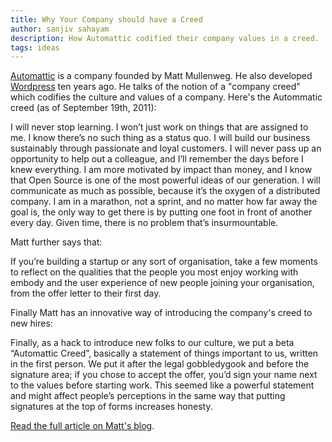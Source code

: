```yaml
---
title: Why Your Company should have a Creed
author: sanjiv sahayam
description: How Automattic codified their company values in a creed.
tags: ideas
---
```


[Automattic](http://automattic.com) is a company founded by Matt Mullenweg. He also developed [Wordpress](https://en-au.wordpress.org) ten years ago. He talks of the notion of a "company creed" which codifies the culture and values of a company. Here's the Autommatic creed (as of September 19th, 2011):

<div class="quote">
I will never stop learning. I won’t just work on things that are assigned to me. I know there’s no such thing as a status quo. I will build our business sustainably through passionate and loyal customers. I will never pass up an opportunity to help out a colleague, and I’ll remember the days before I knew everything. I am more motivated by impact than money, and I know that Open Source is one of the most powerful ideas of our generation. I will communicate as much as possible, because it’s the oxygen of a distributed company. I am in a marathon, not a sprint, and no matter how far away the goal is, the only way to get there is by putting one foot in front of another every day. Given time, there is no problem that’s insurmountable.
</div>

Matt further says that:

<div class="quote">
 If you’re building a startup or any sort of organisation, take a few moments to reflect on the qualities that the people you most enjoy working with embody and the user experience of new people joining your organisation, from the offer letter to their first day.
 </div>

Finally Matt has an innovative way of introducing the company's creed to new hires:

<div class="quote">
Finally, as a hack to introduce new folks to our culture, we put a beta “Automattic Creed”, basically a statement of things important to us, written in the first person. We put it after the legal gobbledygook and before the signature area; if you chose to accept the offer, you’d sign your name next to the values before starting work. This seemed like a powerful statement and might affect people’s perceptions in the same way that putting signatures at the top of forms increases honesty.
</div>

[Read the full article on Matt's blog](http://ma.tt/2011/09/automattic-creed).